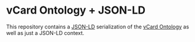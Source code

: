 vCard Ontology + JSON-LD
=========================

This repository contains a [JSON-LD][1] serialization of the
[vCard Ontology][2] as well as just a JSON-LD context.


[1]: http://www.w3.org/TR/json-ld/
[2]: http://www.w3.org/TR/vcard-rdf/
